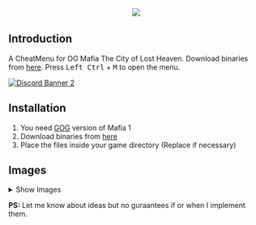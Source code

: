 <p align="center">
  <img src="https://raw.githubusercontent.com/user-grinch/Cheat-Menu/rewrite/images/logo.png">
</p>

## Introduction

A CheatMenu for OG Mafia The City of Lost Heaven. Download binaries from [here](https://github.com/user-grinch/Cheat-Menu/releases). Press <kbd>Left Ctrl</kbd> + <kbd>M</kbd> to open the menu.

[![Discord Banner 2](https://discordapp.com/api/guilds/689515979847237649/widget.png?style=banner2)](https://discord.com/invite/ZzW7kmf)

## Installation
1. You need [GOG](https://www.gog.com/game/mafia) version of Mafia 1
2. Download binaries from [here](https://github.com/user-grinch/Cheat-Menu-Gun/releases)
3. Place the files inside your game directory (Replace if necessary)


## Images
<details>
  <summary>Show Images</summary>
  <img src="https://raw.githubusercontent.com/user-grinch/Cheat-Menu-Mafia/master/images/1.bmp">
  <img src="https://raw.githubusercontent.com/user-grinch/Cheat-Menu-Mafia/master/images/2.bmp">
  <img src="https://raw.githubusercontent.com/user-grinch/Cheat-Menu-Mafia/master/images/3.bmp">
  <img src="https://raw.githubusercontent.com/user-grinch/Cheat-Menu-Mafia/master/images/4.bmp">
  <img src="https://raw.githubusercontent.com/user-grinch/Cheat-Menu-Mafia/master/images/5.bmp">
  <img src="https://raw.githubusercontent.com/user-grinch/Cheat-Menu-Mafia/master/images/6.bmp">
</details>

**PS:** Let me know about ideas but no guraantees if or when I implement them.

